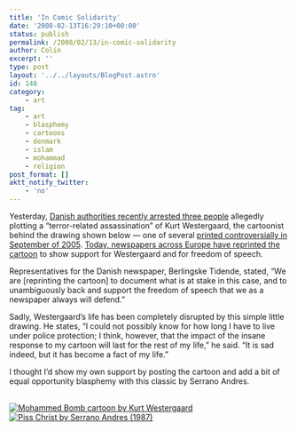 ```yaml
---
title: 'In Comic Solidarity'
date: '2008-02-13T16:29:10+00:00'
status: publish
permalink: /2008/02/13/in-comic-solidarity
author: Colin
excerpt: ''
type: post
layout: '../../layouts/BlogPost.astro'
id: 148
category:
    - art
tag:
    - art
    - blasphemy
    - cartoons
    - denmark
    - islam
    - mohammad
    - religion
post_format: []
aktt_notify_twitter:
    - 'no'
---
```

Yesterday, [Danish authorities recently arrested three people](https://www.guardian.co.uk/world/2008/feb/13/muhammedcartoonrow) allegedly plotting a “terror-related assassination” of Kurt Westergaard, the cartoonist behind the drawing shown below — one of several [printed controversially in September of 2005](https://en.wikipedia.org/wiki/Mohammad_cartoon). [Today, newspapers across Europe have reprinted the cartoon](https://www.guardian.co.uk/world/2008/feb/13/muhammadcartoons) to show support for Westergaard and for freedom of speech.

Representatives for the Danish newspaper, Berlingske Tidende, stated, “We are \[reprinting the cartoon\] to document what is at stake in this case, and to unambiguously back and support the freedom of speech that we as a newspaper always will defend.”

Sadly, Westergaard’s life has been completely disrupted by this simple little drawing. He states, “I could not possibly know for how long I have to live under police protection; I think, however, that the impact of the insane response to my cartoon will last for the rest of my life,” he said. “It is sad indeed, but it has become a fact of my life.”

I thought I’d show my own support by posting the cartoon and add a bit of equal opportunity blasphemy with this classic by Serrano Andres.

[  
![Mohammed Bomb cartoon by Kurt Westergaard](https://catcubed.com/wp-content/uploads/2008/02/mohammed_bomb.jpg)](https://en.wikipedia.org/wiki/Mohammad_cartoon) [![Piss Christ by Serrano Andres (1987)](https://catcubed.com/wp-content/uploads/2008/02/piss_christ_by_serrano_andres_1987.jpg)](https://en.wikipedia.org/wiki/Piss_Christ)